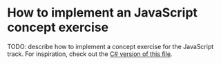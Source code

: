 # How to implement an JavaScript concept exercise

TODO: describe how to implement a concept exercise for the JavaScript track. For inspiration, check out the [C# version of this file][csharp-implementing].

[csharp-implementing]: ../../csharp/docs/implementing-a-concept-exercise.md
